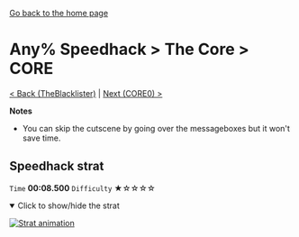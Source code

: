 [Go back to the home page](https://github.com/Doublevil/scbspeedrun)

# Any% Speedhack > The Core > CORE

[< Back (TheBlacklister)](https://github.com/Doublevil/scbspeedrun/blob/main/levels/any_sh/FW/TheBlacklister.md) | [Next (CORE0) >](https://github.com/Doublevil/scbspeedrun/blob/main/levels/any_sh/CORE/CORE0.md)

**Notes**
- You can skip the cutscene by going over the messageboxes but it won't save time.

## Speedhack strat

`Time` **00:08.500** `Difficulty` ★☆☆☆☆
<details open>
  <summary>Click to show/hide the strat</summary>

  [![Strat animation](https://github.com/Doublevil/scbspeedrun/blob/main/media/levels/CORE/CORE_S_Strat.webp)](https://github.com/Doublevil/scbspeedrun/blob/main/media/levels/CORE/CORE_S_Strat.mp4?raw=true)
</details>
